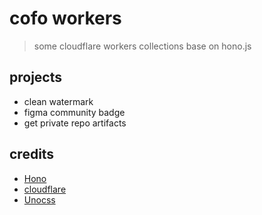 # cofo workers

> some cloudflare workers collections base on hono.js

## projects

- clean watermark
- figma community badge
- get private repo artifacts

## credits

- [Hono](https://hono.dev/)
- [cloudflare](https://www.cloudflare.com/)
- [Unocss](https://unocss.dev/)
